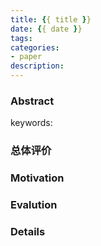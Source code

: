 ```yaml
---
title: {{ title }}
date: {{ date }}
tags:
categories:
- paper
description:
---
```


### Abstract
> 

keywords:

### 总体评价

### Motivation

### Evalution

### Details